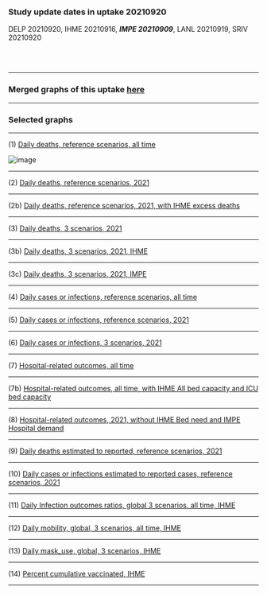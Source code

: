 
### Study update dates in uptake 20210920

DELP 20210920, IHME 20210916, **_IMPE 20210909_**, LANL 20210919, SRIV 20210920



<br/><br/>

****

### Merged graphs of this uptake [here](https://github.com/pourmalek/CovidVisualizedGlobal/blob/main/20210920/graphs%20merge%2020210920.pdf)


****


### Selected graphs


****

(1) [Daily deaths, reference scenarios, all time](https://github.com/pourmalek/CovidVisualizedGlobal/blob/main/20210920/output/merge/graph%2011a%20COVID-19%20daily%20deaths%2C%20global%2C%20reference%20scenarios%2C%20all%20time.pdf)

![image](https://user-images.githubusercontent.com/30849720/134365358-0ed4460b-09e9-4cef-815b-0941c33cd8d4.png)

****

(2) [Daily deaths, reference scenarios, 2021](https://github.com/pourmalek/CovidVisualizedGlobal/blob/main/20210920/output/merge/graph%2012a%20COVID-19%20daily%20deaths%2C%20global%2C%20reference%20scenarios%2C%202021.pdf)


****

(2b) [Daily deaths, reference scenarios, 2021, with IHME excess deaths](https://github.com/pourmalek/CovidVisualizedGlobal/blob/main/20210920/output/merge/graph%2012b%20COVID-19%20daily%20deaths%2C%20global%2C%20reference%20scenarios%2C%202021%20with%20IHME%20excess%20deaths.pdf)


****

(3) [Daily deaths, 3 scenarios, 2021](https://github.com/pourmalek/CovidVisualizedGlobal/blob/main/20210920/output/merge/graph%2014%20COVID-19%20daily%20deaths%2C%20global%2C%203%20scenarios%2C%202021.pdf)


****

(3b) [Daily deaths, 3 scenarios, 2021, IHME](https://github.com/pourmalek/CovidVisualizedGlobal/blob/main/20210920/output/merge/graph%2016%20COVID-19%20daily%20deaths%2C%20global%2C%203%20scenarios%2C%20uncertainty%2C%202021%2C%20IHME.pdf)


****

(3c) [Daily deaths, 3 scenarios, 2021, IMPE](https://github.com/pourmalek/CovidVisualizedGlobal/blob/main/20210920/output/merge/graph%2018%20COVID-19%20daily%20deaths%2C%20global%2C%203%20scenarios%2C%20uncertainty%2C%202021%2C%20IMPE.pdf)


****

(4) [Daily cases or infections, reference scenarios, all time](https://github.com/pourmalek/CovidVisualizedGlobal/blob/main/20210920/output/merge/graph%2021%20COVID-19%20daily%20cases%2C%20global%2C%20reference%20scenarios.pdf)


****

(5) [Daily cases or infections, reference scenarios, 2021](https://github.com/pourmalek/CovidVisualizedGlobal/blob/main/20210920/output/merge/graph%2022%20COVID-19%20daily%20cases%2C%20global%2C%20reference%20scenarios%2C%202021.pdf)


****

(6) [Daily cases or infections, 3 scenarios, 2021](https://github.com/pourmalek/CovidVisualizedGlobal/blob/main/20210920/output/merge/graph%2024%20COVID-19%20daily%20cases%2C%20global%2C%203%20scenarios%2C%202021%2C%20uncertainty.pdf)


****

(7) [Hospital-related outcomes, all time](https://github.com/pourmalek/CovidVisualizedGlobal/blob/main/20210920/output/merge/graph%2061a%20COVID-19%20hospital-related%20outcomes.pdf)


****

(7b) [Hospital-related outcomes, all time, with IHME All bed capacity and ICU bed capacity](https://github.com/pourmalek/CovidVisualizedGlobal/blob/main/20210920/output/merge/graph%2061b%20COVID-19%20hospital-related%20outcomes%20with%20bed%20capcity.pdf)


****

(8) [Hospital-related outcomes, 2021, without IHME Bed need and IMPE Hospital demand](https://github.com/pourmalek/CovidVisualizedGlobal/blob/main/20210920/output/merge/graph%2062b%20COVID-19%20hospital-related%20outcomes%2C%20wo%20extremes%20ICU%20bed%20capcity.pdf)


****

(9) [Daily deaths estimated to reported, reference scenarios, 2021](https://github.com/pourmalek/CovidVisualizedGlobal/blob/main/20210920/output/merge/graph%2082%20COVID-19%20daily%20deaths%20estimated%20to%20reported%2C%20global%2C%20reference%20scenarios%2C%202021.pdf)


****

(10) [Daily cases or infections estimated to reported cases, reference scenarios, 2021](https://github.com/pourmalek/CovidVisualizedGlobal/blob/main/20210920/output/merge/graph%2084%20COVID-19%20daily%20cases%20estimated%20to%20reported%2C%20global%2C%20reference%20scenarios%2C%202021.pdf)


****

(11) [Daily Infection outcomes ratios, global 3 scenarios, all time, IHME](https://github.com/pourmalek/CovidVisualizedGlobal/blob/main/20210920/output/merge/graph%2091%20COVID-19%20daily%20Infection%20outcomes%20ratios%2C%20global%203%20scenarios%2C%20IHME.pdf)


****

(12) [Daily mobility, global, 3 scenarios, all time, IHME](https://github.com/pourmalek/CovidVisualizedGlobal/blob/main/20210920/output/merge/graph%2092%20COVID-19%20daily%20mobility%2C%20global%2C%203%20scenarios.pdf)


****

(13) [Daily mask_use, global, 3 scenarios, IHME](https://github.com/pourmalek/CovidVisualizedGlobal/blob/main/20210920/output/merge/graph%2093%20COVID-19%20daily%20mask_use%2C%20global%2C%203%20scenarios.pdf)


****

(14) [Percent cumulative vaccinated, IHME](https://github.com/pourmalek/CovidVisualizedGlobal/blob/main/20210920/output/merge/graph%2094%20COVID-19%20percent%20cumulative%20vaccinated%2C%20global.pdf)


****





